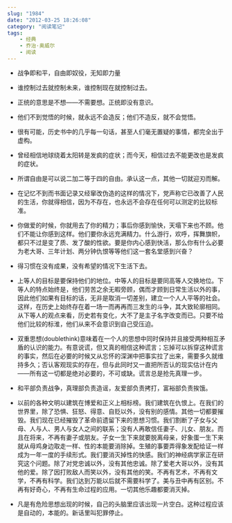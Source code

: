 ```yaml
---
slug: "1984"
date: "2012-03-25 18:26:08"
category: "阅读笔记"
tags:
    - 经典
    - 乔治·奥威尔
    - 阅读
---
```

- 战争即和平，自由即奴役，无知即力量

- 谁控制过去就控制未来，谁控制现在就控制过去。

- 正统的意思是不想——不需要想。正统即没有意识。

- 他们不到觉悟的时候，就永远不会造反；他们不造反，就不会觉悟。

- 很有可能，历史书中的几乎每一句话，甚至人们毫无置疑的事情，都完全出于虚构。

- 曾经相信地球绕着太阳转是发疯的症状；而今天，相信过去不能更改也是发疯的症状。

- 所谓自由是可以说二加二等于四的自由。承认这一点，其他一切就迎刃而解。

- 在记忆不到而书面记录又经窜改伪造的这样的情况下，党声称它已改善了人民的生活，你就得相信，因为不存在，也永远不会存在任何可以测定的比较标准。

- 你做爱的时候，你就用去了你的精力；事后你感到愉快，天塌下来也不顾。他们不能让你感到这样。他们要你永远充满精力。什么游行，欢呼，挥舞旗帜，都只不过是变了质、发了酸的性欲。要是你内心感到快活，那么你有什么必要为老大哥、三年计划、两分钟仇恨等等他们这一套名堂感到兴奋？

- 得习惯在没有成果，没有希望的情况下生活下去。

- 上等人的目标是要保持他们的地位。中等人的目标是要同高等人交换地位。下等人的特点始终是，他们劳苦之余无暇旁顾，偶而才顾到日常生活以外的事，因此他们如果有目标的话，无非是取消一切差别，建立一个人人平等的社会。这样，在历史上始终存在着一场一而再再而三发生的斗争，其大致轮廓相同。从下等人的观点来看，历史若有变化，大不了是主子名字改变而已。只要不给他们比较的标淮，他们从来不会意识到自己受压迫。

- 双重思想(doublethink)意味着在一个人的思想中同时保持并且接受两种相互矛盾的认识的能力。有意说谎，但又真的相信这种谎言；忘掉可以拆穿这种谎言的事实，然后在必要的时候又从忘怀的深渊中把事实拉了出来，需要多久就维持多久；否认客观现实的存在，但与此同时又一直把所否认的现实估计在内——所有这一切都是绝对必要的，不可或缺。谎言总是抢先真理一步。

- 和平部负责战争，真理部负责造谣，友爱部负责拷打，富裕部负责挨饿。

- 以前的各种文明以建筑在博爱和正义上相标榜。我们建筑在仇恨上。在我们的世界里，除了恐惧、狂怒、得意、自贬以外，没有别的感情。其他一切都要摧毁。我们现在已经摧毁了革命前遗留下来的思想习惯。我们割断了子女与父母、人与人、男人与女人之间的联系；没有人再敢信任妻子、儿女、朋友。而且在将来，不再有妻子或朋友。子女一生下来就要脱离母亲，好象蛋一生下来就从母鸡身边取走一样、性的本能要消除掉。生殖的事要弄得象发配给证一样成为一年一度的手续形式。我们要消灭掉性的快感。我们的神经病学家正在研究这个问题。除了对党忠诚以外，没有其他忠诚。除了爱老大哥以外，没有其他的爱。除了因打败敌人而笑以外，没有其他的笑。不再有艺术，不再有文学，不再有科学。我们达到万能以后就不需要科学了。美与丑中再有区别。不再有好奇心，不再有生命过程的应用。一切其他乐趣都要消灭掉。

- 凡是有危险思想出现的时候，自己的头脑里应该出现一片空白。这种过程应该是自动的，本能的。新话里叫犯罪停止。


